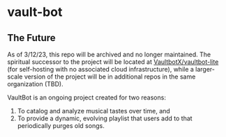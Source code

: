 # vault-bot

## The Future
As of 3/12/23, this repo will be archived and no longer maintained. The spiritual successor to the project will be located at [VaultbotX/vaultbot-lite](https://github.com/VaultbotX/vaultbot-lite) (for self-hosting with no associated cloud infrastructure), while a larger-scale version of the project will be in additional repos in the same organization (TBD).

VaultBot is an ongoing project created for two reasons:
1. To catalog and analyze musical tastes over time, and
2. To provide a dynamic, evolving playlist that users add to that periodically purges old songs.
